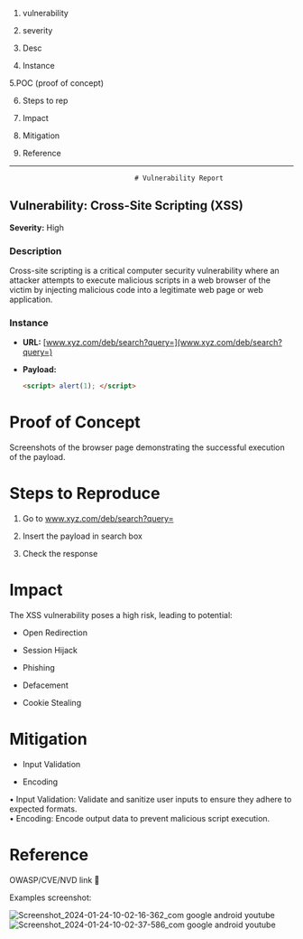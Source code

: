 1. vulnerability

2. severity

3. Desc

4. Instance

5.POC (proof of concept)

6. Steps to rep

7. Impact

8. Mitigation

9. Reference


-------------------------------------------------------
                                   # Vulnerability Report

## Vulnerability: Cross-Site Scripting (XSS)

**Severity:** High

### Description

Cross-site scripting is a critical computer security vulnerability where an attacker attempts to execute malicious scripts in a web browser of the victim by injecting malicious code into a legitimate web page or web application.

### Instance

- **URL:** [www.xyz.com/deb/search?query=](www.xyz.com/deb/search?query=)
  
- **Payload:**
  ```html
  <script> alert(1); </script>

# Proof of Concept
Screenshots of the browser page demonstrating the successful execution of the payload.

# Steps to Reproduce

1. Go to www.xyz.com/deb/search?query=

2. Insert the payload in search box

3. Check the response


# Impact
The XSS vulnerability poses a high risk, leading to potential:

* Open Redirection

* Session Hijack

* Phishing

* Defacement

* Cookie Stealing

# Mitigation

* Input Validation

* Encoding

• Input Validation: Validate and sanitize user inputs to ensure they adhere to expected formats. </br>
• Encoding: Encode output data to prevent malicious script execution.

# Reference
OWASP/CVE/NVD link 🔗

Examples screenshot: 

![Screenshot_2024-01-24-10-02-16-362_com google android youtube](https://github.com/masshuvo/full_ceh_guide/assets/108648096/3368e757-9cbd-4607-af6e-af627ee2885b)
![Screenshot_2024-01-24-10-02-37-586_com google android youtube](https://github.com/masshuvo/full_ceh_guide/assets/108648096/dc85fcec-c8e5-439e-8456-11eb5e3f64a2)

